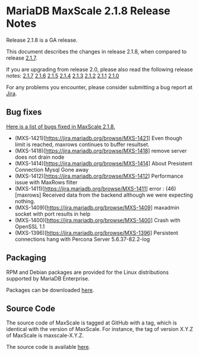 # MariaDB MaxScale 2.1.8 Release Notes

Release 2.1.8 is a GA release.

This document describes the changes in release 2.1.8, when compared to
release [2.1.7](MaxScale-2.1.7-Release-Notes.md).

If you are upgrading from release 2.0, please also read the following
release notes:
[2.1.7](./MaxScale-2.1.7-Release-Notes.md)
[2.1.6](./MaxScale-2.1.6-Release-Notes.md)
[2.1.5](./MaxScale-2.1.5-Release-Notes.md)
[2.1.4](./MaxScale-2.1.4-Release-Notes.md)
[2.1.3](./MaxScale-2.1.3-Release-Notes.md)
[2.1.2](./MaxScale-2.1.2-Release-Notes.md)
[2.1.1](./MaxScale-2.1.1-Release-Notes.md)
[2.1.0](./MaxScale-2.1.0-Release-Notes.md)

For any problems you encounter, please consider submitting a bug
report at [Jira](https://jira.mariadb.org).

## Bug fixes

[Here is a list of bugs fixed in MaxScale 2.1.8.](https://jira.mariadb.org/issues/?jql=project%20%3D%20MXS%20AND%20issuetype%20%3D%20Bug%20AND%20status%20%3D%20Closed%20AND%20fixVersion%20%3D%202.1.8)

* (MXS-1421)[https://jira.mariadb.org/browse/MXS-1421] Even though limit is reached, maxrows continues to buffer resultset.
* (MXS-1418)[https://jira.mariadb.org/browse/MXS-1418] remove server does not drain node
* (MXS-1414)[https://jira.mariadb.org/browse/MXS-1414] About  Presistent Connection  Mysql Gone away
* (MXS-1412)[https://jira.mariadb.org/browse/MXS-1412] Performance issue with MaxRows filter
* (MXS-1411)[https://jira.mariadb.org/browse/MXS-1411] error : (46) [maxrows] Received data from the backend although we were expecting nothing.
* (MXS-1409)[https://jira.mariadb.org/browse/MXS-1409] maxadmin socket with port results in help
* (MXS-1400)[https://jira.mariadb.org/browse/MXS-1400] Crash with OpenSSL 1.1
* (MXS-1396)[https://jira.mariadb.org/browse/MXS-1396] Persistent connections hang with Percona Server 5.6.37-82.2-log

## Packaging

RPM and Debian packages are provided for the Linux distributions supported
by MariaDB Enterprise.

Packages can be downloaded [here](https://mariadb.com/resources/downloads).

## Source Code

The source code of MaxScale is tagged at GitHub with a tag, which is identical
with the version of MaxScale. For instance, the tag of version X.Y.Z of MaxScale
is maxscale-X.Y.Z.

The source code is available [here](https://github.com/mariadb-corporation/MaxScale).

